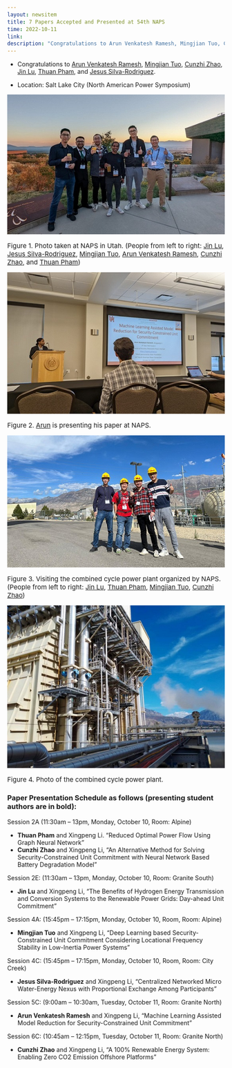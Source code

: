 ```yaml
---
layout: newsitem
title: 7 Papers Accepted and Presented at 54th NAPS
time: 2022-10-11
link: 
description: "Congratulations to Arun Venkatesh Ramesh, Mingjian Tuo, Cunzhi Zhao, Jin Lu, Thuan Pham, and Jesus Silva-Rodriguez for their papers accepted and presented by 54th NAPS."
---
```


* Congratulations to <a href="/people/Arun-Venkatesh-Ramesh/" class="off">Arun Venkatesh Ramesh</a>, <a href="/people/Mingjian-Tuo" class="off">Mingjian Tuo</a>, <a href="/people/Cunzhi-Zhao/" class="off">Cunzhi Zhao</a>, <a href="/people/Jin-Lu" class="off">Jin Lu</a>, <a href="/people/Thuan-Pham/" class="off">Thuan Pham</a>, and <a href="/people/Jesus-SilvaRodriguez/" class="off">Jesus Silva-Rodriguez</a>.

* Location: Salt Lake City (North American Power Symposium)


![](/images/news/2022.10.11_NAPS_1.jpg)
<p></p>
<span class="text-figure-legend"  style="font-size:15px;">
Figure 1. Photo taken at NAPS in Utah. (People from left to right: <a class="off" href="/people/Jin-Lu/">Jin Lu</a>, <a class="off" href="/people/Jesus-SilvaRodriguez/">Jesus Silva-Rodriguez</a>, <a class="off" href="/people/Mingjian-Tuo/">Mingjian Tuo</a>, <a class="off" href="/people/Arun-Venkatesh-Ramesh/">Arun Venkatesh Ramesh</a>, <a class="off" href="/people/Cunzhi-Zhao/">Cunzhi Zhao</a>, and <a class="off" href="/people/Thuan-Pham/">Thuan Pham</a>)
</span>

![](/images/news/2022.10.11_NAPS_2.jpg)
<p></p>
<span class="text-figure-legend"  style="font-size:15px;">
Figure 2. <a class="off" href="/people/Arun-Venkatesh-Ramesh/">Arun</a> is presenting his paper at NAPS.
</span>

![](/images/news/2022.10.11_NAPS_3.jpg)
<p></p>
<span class="text-figure-legend"  style="font-size:15px;">
Figure 3. Visiting the combined cycle power plant organized by NAPS. (People from left to right: <a class="off" href="/people/Jin-Lu/">Jin Lu</a>, <a class="off" href="/people/Thuan-Pham/">Thuan Pham</a>, <a class="off" href="/people/Mingjian-Tuo/">Mingjian Tuo</a>, <a class="off" href="/people/Cunzhi-Zhao/">Cunzhi Zhao</a>)
</span>

![](/images/news/2022.10.11_NAPS_4.jpg)
<p></p>
<span class="text-figure-legend"  style="font-size:15px;">
Figure 4. Photo of the combined cycle power plant. 
</span>


<div class="bigspacer"></div>


### Paper Presentation Schedule as follows (presenting student authors are in bold):

Session 2A (11:30am – 13pm, Monday, October 10, Room: Alpine)
* __Thuan Pham__ and Xingpeng Li. “Reduced Optimal Power Flow Using Graph Neural Network”
* __Cunzhi Zhao__ and Xingpeng Li, “An Alternative Method for Solving Security-Constrained Unit Commitment with Neural Network Based Battery Degradation Model”

Session 2E: (11:30am – 13pm, Monday, October 10, Room: Granite South)
* __Jin Lu__ and Xingpeng Li, “The Benefits of Hydrogen Energy Transmission and Conversion Systems to the Renewable Power Grids: Day-ahead Unit Commitment”

Session 4A: (15:45pm – 17:15pm, Monday, October 10, Room, Room: Alpine)
* __Mingjian Tuo__ and Xingpeng Li, “Deep Learning based Security-Constrained Unit Commitment Considering Locational Frequency Stability in Low-Inertia Power Systems”

Session 4C: (15:45pm – 17:15pm, Monday, October 10, Room, Room: City Creek)
* __Jesus Silva-Rodriguez__ and Xingpeng Li, “Centralized Networked Micro Water-Energy Nexus with Proportional Exchange Among Participants”

Session 5C: (9:00am – 10:30am, Tuesday, October 11, Room: Granite North)
* __Arun Venkatesh Ramesh__ and Xingpeng Li, “Machine Learning Assisted Model Reduction for Security-Constrained Unit Commitment”

Session 6C: (10:45am – 12:15pm, Tuesday, October 11, Room: Granite North)
* __Cunzhi Zhao__ and Xingpeng Li, “A 100% Renewable Energy System: Enabling Zero CO2 Emission Offshore Platforms”

